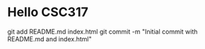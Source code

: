 <!DOCTYPE html>
<html>
<head>
    <title>CSC317</title>
</head>
<body>
    <h1>Hello CSC317</h1>
</body>
</html>

git add README.md index.html
git commit -m "Initial commit with README.md and index.html"

